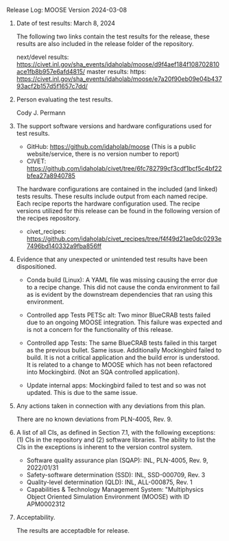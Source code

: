 Release Log: MOOSE Version 2024-03-08

1. Date of test results: March 8, 2024

   The following two links contain the test results for the release, these results are also included
   in the release folder of the repository.

   next/devel results: https://civet.inl.gov/sha_events/idaholab/moose/d9f4aef184f108702810ace1fb8b957e6afd4815/
   master results: https: https://civet.inl.gov/sha_events/idaholab/moose/e7a20f90eb09e04b43793acf2b157d5f1657c7dd/

2. Person evaluating the test results.

   Cody J. Permann

3. The support software versions and hardware configurations used for test results.

   - GitHub: https://github.com/idaholab/moose (This is a public website/service, there is no version number to report)
   - CIVET: https://github.com/idaholab/civet/tree/6fc782799cf3cdf1bcf5c4bf22bfea27a8940785

   The hardware configurations are contained in the included (and linked) tests results. These results
   include output from each named recipe. Each recipe reports the hardware configuration used. The
   recipe versions utilized for this release can be found in the following version of the recipes
   repository.

   - civet_recipes: https://github.com/idaholab/civet_recipes/tree/f4f49d21ae0dc0293e7496bd140332a9fba856ff

4. Evidence that any unexpected or unintended test results have been dispositioned.

   - Conda build (Linux): A YAML file was missing causing the error due to a recipe change. This did not cause
     the conda environment to fail as is evident by the downstream dependencies that ran using this environment.
   - Controlled app Tests PETSc alt: Two minor BlueCRAB tests failed due to an ongoing MOOSE integration. 
     This failure was expected and is not a concern for the functionality of this release.
   - Controlled app Tests: The same BlueCRAB tests failed in this target as the previous bullet. Same issue.
     Additionally Mockingbird failed to build. It is not a critical application and the build error is understood.
     It is related to a change to MOOSE which has not been refactored into Mockingbird. (Not an SQA controlled application).

   - Update internal apps: Mockingbird failed to test and so was not updated. This is due to the same issue.

5. Any actions taken in connection with any deviations from this plan.

   There are no known deviations from PLN-4005, Rev. 9.

6. A list of all CIs, as defined in Section 7.1, with the following exceptions: (1) CIs in the
   repository and (2) software libraries. The ability to list the CIs in the exceptions is inherent to
   the version control system.

   - Software quality assurance plan (SQAP): INL, PLN-4005, Rev. 9, 2022/01/31
   - Safety-software determination (SSD): INL, SSD-000709, Rev. 3
   - Quality-level determination (QLD): INL, ALL-000875, Rev. 1
   - Capabilities & Technology Management System: "Multiphysics Object Oriented Simulation Environment (MOOSE)
     with ID APM0002312

7. Acceptability.

   The results are acceptadble for release.

